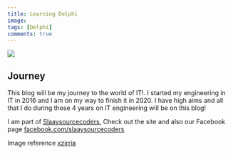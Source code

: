 ```yaml
---
title: Learning Delphi
image: 
tags: [Delphi]
comments: true
---
```


<div>
	<img align="middle" src="/images/me/journey.jpg" >
</div>

Journey
------------
This blog will be my journey to the world of IT!.
I started my engineering in IT in 2016 and I am on my way to finish it in 2020. I have high aims
and all that I do during these 4 years on IT engineering will be on this blog!

I am part of [Slaaysourcecoders](http://slaaysourcecoders.in/work), Check out the site and also
our Facebook page [facebook.com/slaaysourcecoders](http://facebook.com/slaaysourcecoders)

Image reference [xzirria](http://xzirria.deviantart.com)


